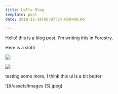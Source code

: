 ```yaml
---
title: Hello Blog
template: post
date: 2018-11-18T00:07:24.000+00:00

---
```

Hello! this is a blog post. I'm writing this in Forestry.

Here is a sloth

![](../../../static/uploads/other-sloth.jpg)

![](/other-sloth.jpg)

testing some more, I think this ui is a bit better

  
![](/assets/images (3).jpeg)
